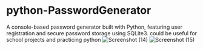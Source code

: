 # python-PasswordGenerator
A console-based password generator built with Python, featuring user registration and secure password storage using SQLite3.
could be useful for school projects and practicing python
![Screenshot (14)](https://github.com/user-attachments/assets/3f8855a8-6ce0-472a-9914-5b85144141e5)
![Screenshot (15)](https://github.com/user-attachments/assets/ff4b8621-900b-4fd0-ad60-c494bd7824cb)
